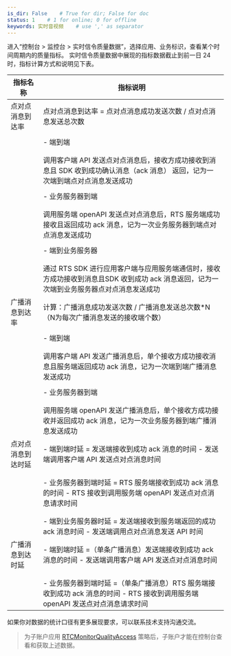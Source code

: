 ```yaml
---
is_dir: False    # True for dir; False for doc
status: 1    # 1 for online; 0 for offline
keywords: 实时音视频    # use ',' as separator
---
```


进入“控制台 > 监控台 > 实时信令质量数据”，选择应用、业务标识，查看某个时间周期内的质量指标。
实时信令质量数据中展现的指标数据截止到前一日 24 时，指标计算方式和说明见下表。

| 指标名称 | 指标说明 |
| --- | --- |
| 点对点消息到达率 | 点对点消息到达率 = 点对点消息成功发送次数 / 点对点消息发送总次数 |\
|||\
|| - 端到端 |\
|| 	 |\
|||\
|| 调用客户端 API 发送点对点消息后，接收方成功接收到消息且 SDK 收到成功确认消息（ack 消息） 返回，记为一次端到端点对点消息发送成功 |\
|||\
|| - 业务服务器到端 |\
|| 	 |\
|||\
|| 调用服务端 openAPI 发送点对点消息后，RTS 服务端成功接收且返回成功 ack 消息，记为一次业务服务器到端点对点消息发送成功 |\
|||\
|| - 端到业务服务器 |\
|| 	 |\
|||\
|| 通过 RTS SDK 进行应用客户端与应用服务端通信时，接收方成功接收到消息且SDK 收到成功 ack 消息返回，记为一次端到业务服务器点对点消息发送成功 |
| 广播消息到达率 | 计算：广播消息成功发送次数 / 广播消息发送总次数\*N（N为每次广播消息发送的接收端个数） |\
|||\
|| - 端到端 |\
|| 	 |\
|||\
|| 调用客户端 API 发送广播消息后，单个接收方成功接收消息且服务端返回成功 ack 消息，记为一次端到端广播消息发送成功 |\
|||\
|| - 业务服务器到端 |\
|| 	 |\
|||\
|| 调用服务端 openAPI 发送广播消息后，单个接收方成功接收并返回成功 ack 消息，记为一次业务服务器到端广播消息发送成功 |
| 点对点消息到达时延 | - 端到端时延 = 发送端接收到成功 ack 消息的时间 - 发送端调用客户端 API 发送点对点消息时间 |\
|| 	 |\
|||\
|| - 业务服务器到端时延 = RTS 服务端接收到成功 ack 消息的时间 - RTS 接收到调用服务端 openAPI 发送点对点消息请求时间 |\
|| 	 |\
|||\
|| - 端到业务服务器时延 = 发送端接收到服务端返回的成功 ack 消息时间 - 发送端调用点对点消息发送 API 时间 |
| 广播消息到达时延 | - 端到端时延 =（单条广播消息）发送端接收到成功 ack 消息的时间 - 发送端调用客户端 API 发送点对点消息时间 |\
|| 	 |\
|||\
|| - 业务服务器到端时延 =（单条广播消息）RTS 服务端接收到成功 ack 消息的时间 - RTS 接收到调用服务端 openAPI 发送点对点消息请求时间 |

如果你对数据的统计口径有更多展现要求，可以联系技术支持沟通交流。
> 为子账户应用 [RTCMonitorQualityAccess](https://console.volcengine.com/iam/policymanage/System/RTCMonitorQualityAccess) 策略后，子账户才能在控制台查看和获取上述数据。
